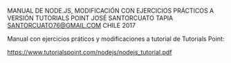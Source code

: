 MANUAL DE NODE.JS, MODIFICACIÓN CON EJERCICIOS PRÁCTICOS A VERSIÓN TUTORIALS POINT
JOSÉ SANTORCUATO TAPIA
SANTORCUATO76@GMAIL.COM
CHILE 2017

Manual con ejercicios práticos y modificaciones a tutorial de Tutorials Point:

https://www.tutorialspoint.com/nodejs/nodejs_tutorial.pdf